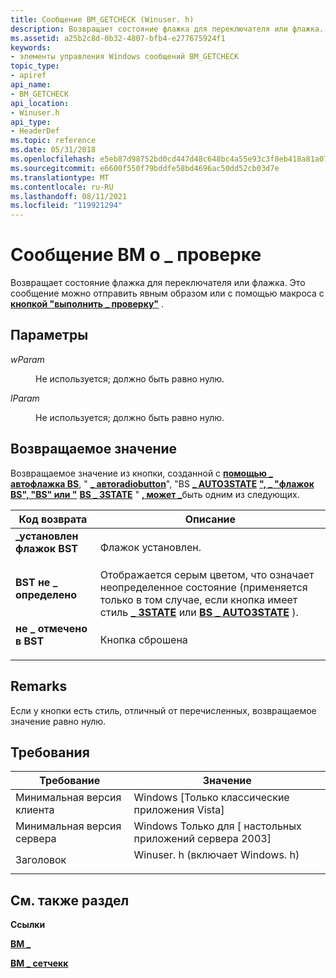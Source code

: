 ```yaml
---
title: Сообщение BM_GETCHECK (Winuser. h)
description: Возвращает состояние флажка для переключателя или флажка. Это сообщение можно отправить явным образом или с помощью макроса с кнопкой "выполнить \_ проверку".
ms.assetid: a25b2c8d-0b32-4807-bfb4-e277675924f1
keywords:
- элементы управления Windows сообщений BM_GETCHECK
topic_type:
- apiref
api_name:
- BM_GETCHECK
api_location:
- Winuser.h
api_type:
- HeaderDef
ms.topic: reference
ms.date: 05/31/2018
ms.openlocfilehash: e5eb87d98752bd0cd447d48c648bc4a55e93c3f8eb418a81a07e04113a86633a
ms.sourcegitcommit: e6600f550f79bddfe58bd4696ac50dd52cb03d7e
ms.translationtype: MT
ms.contentlocale: ru-RU
ms.lasthandoff: 08/11/2021
ms.locfileid: "119921294"
---
```

# <a name="bm_getcheck-message"></a>Сообщение BM о \_ проверке

Возвращает состояние флажка для переключателя или флажка. Это сообщение можно отправить явным образом или с помощью макроса с [**кнопкой "выполнить \_ проверку"**](/windows/desktop/api/Windowsx/nf-windowsx-button_getcheck) .

## <a name="parameters"></a>Параметры

<dl> <dt>

*wParam* 
</dt> <dd>

Не используется; должно быть равно нулю.

</dd> <dt>

*lParam* 
</dt> <dd>

Не используется; должно быть равно нулю.

</dd> </dl>

## <a name="return-value"></a>Возвращаемое значение

Возвращаемое значение из кнопки, созданной с [**помощью \_ автофлажка BS**](button-styles.md), " [**\_ автоradiobutton**](button-styles.md)", "BS [**\_ AUTO3STATE**](button-styles.md) [**", \_ "флажок BS", "BS" или "**](button-styles.md) [**BS \_ 3STATE**](button-styles.md) " [**, может \_**](button-styles.md)быть одним из следующих.



| Код возврата                                                                                       | Описание                                                                                                                                                                                                       |
|---------------------------------------------------------------------------------------------------|-------------------------------------------------------------------------------------------------------------------------------------------------------------------------------------------------------------------|
| <dl> <dt>**\_установлен флажок BST**</dt> </dl>       | Флажок установлен.<br/>                                                                                                                                                                                     |
| <dl> <dt>**BST не \_ определено**</dt> </dl> | Отображается серым цветом, что означает неопределенное состояние (применяется только в том случае, если кнопка имеет стиль [**\_ 3STATE**](button-styles.md) или [**BS \_ AUTO3STATE**](button-styles.md) ).<br/> |
| <dl> <dt>**не \_ отмечено в BST**</dt> </dl>     | Кнопка сброшена<br/>                                                                                                                                                                                      |



 

## <a name="remarks"></a>Remarks

Если у кнопки есть стиль, отличный от перечисленных, возвращаемое значение равно нулю.

## <a name="requirements"></a>Требования



| Требование | Значение |
|-------------------------------------|----------------------------------------------------------------------------------------------------------|
| Минимальная версия клиента<br/> | Windows \[Только классические приложения Vista\]<br/>                                                           |
| Минимальная версия сервера<br/> | Windows Только для \[ настольных приложений сервера 2003\]<br/>                                                     |
| Заголовок<br/>                   | <dl> <dt>Winuser. h (включает Windows. h)</dt> </dl> |



## <a name="see-also"></a>См. также раздел

<dl> <dt>

**Ссылки**
</dt> <dt>

[**BM \_**](bm-getstate.md)
</dt> <dt>

[**BM \_ сетчекк**](bm-setcheck.md)
</dt> </dl>

 

 






